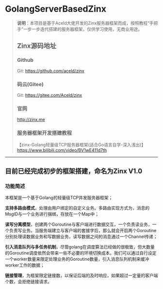 # GolangServerBasedZinx

> **说明**：本项目是基于Aceld大佬开发的Zinx服务器框架而成，按照教程“手把手”一步一步迭代搭建的服务器框架，仅供学习使用，无商业用途。
> ## Zinx源码地址
> ### Github
> Git: https://github.com/aceld/zinx
> ### 码云(Gitee)
> Git: https://gitee.com/Aceld/zinx
> ### 官网
> http://zinx.me
> ### 服务器框架开发搭建教程
> 【zinx-Golang轻量级TCP服务器框架(适合Go语言自学-深入浅出)】 
> https://www.bilibili.com/video/BV1wE411d7th

---
## 目前已经完成初步的框架搭建，命名为Zinx V1.0
### 功能简述

本框架是一个基于Golang的轻量级TCP并发服务器框架；

**支持多路由模式**，处理由用户绑定的自定义业务。多路由实现方式为，消息的MsgID与一个业务进行捆绑，存放在一个Map中；

**读写分离模型**，创建两个Goroutine与客户端进行数据交互，一个负责读业务，一个负责写业务。当服务端建立与客户端的套接字后，那么就会开启两个Goroutine分别处理读数据业务和写数据业务，读写数据之间的消息通过一个Channel传递；

**引入消息队列与多任务机制**，尽管golang在调度算法已经做的很极致，但大数量的Goroutine调度依然会带来一些不必要的环境切换成本。我们可以通过自行设定一个worker数量来限定处理业务的Goroutine数量，引入消息队列机制来缓冲worker工作的数据；

**链接管理**，为框架限定链接数，以保证后端的及时响应，如果超过一定量的客户端个数，会拒绝链接请求。


